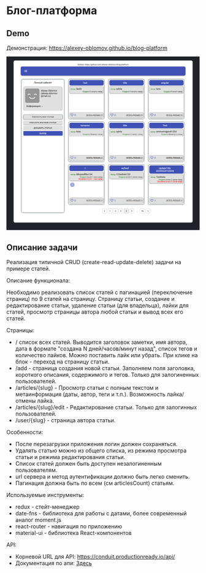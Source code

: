 # Блог-платформа

## Demo

Демонстрация: https://alexey-oblomov.github.io/blog-platform

![alt text](/screenshot.png)

## Описание задачи

Реализация типичной CRUD (create-read-update-delete) задачи на примере статей.

Описание функционала:

<p>  Необходимо реализовать список статей с пагинацией (переключение страниц) по 9 статей на страницу. Страницу статьи, создание и редактирование статьи, удаление статьи (для владельца), лайки для статей, просмотр страницы автора любой статьи и вывод всех его статей.</p>

Cтраницы:

<ul>
   <li>/ список всех статей. Выводится заголовок заметки, имя автора, дата в формате "создана N дней/часов/минут назад", список тегов и количество лайков. Можно поставить лайк или убрать. При клике на блок - переход на страницу статьи.</li>
    <li>/add - страница создания новой статьи. Заполняем поля заголовка, короткого описания, содержимого и тегов. Только для залогиненных пользователей.</li>
    <li>/articles/{slug} - Просмотр статьи с полным текстом и метаинформация (даты, автор, теги и т.п.). Возможность лайка/отмены лайка.</li>
    <li>/articles/{slug}/edit - Редактирование статьи. Только для залогинных пользователей.</li>
    <li>/user/{slug} - страница автора статьи.</li>
</ul>

Особенности:

<ul>
    <li>После перезагрузки приложения логин должен сохраняться.</li>
    <li>Удалять статью можно из общего списка, из режима просмотра статьи и режима редактирования статьи.</li>
    <li>Список статей должен быть доступен незалогиненным пользователям.</li>
    <li>url сервера и метод аутентификации должно быть легко сменить.</li>
    <li>Пагинация должна быть по всем (см articlesCount) статьям.</li>
</ul>

Используемые инструменты:

<ul>
    <li>redux - стейт-менеджер</li>
    <li>date-fns - библиотека для работы с датами, более современный аналог moment.js</li>
    <li>react-router - навигация по приложению</li>
    <li>material-ui - библиотека React-компонентов</li>
</ul>

API:

<ul>
    <li>Корневой URL для API: <a href="https://conduit.productionready.io/api/">https://conduit.productionready.io/api/</a></li>
    <li>Документация по апи: <a href="https://github.com/gothinkster/realworld/tree/master/api">Здесь</a></li>
</ul>
